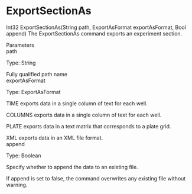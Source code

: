 # ExportSectionAs

Int32 ExportSectionAs(String path, ExportAsFormat exportAsFormat, Bool append) The ExportSectionAs command exports an experiment section.

Parameters\
path

Type: String

Fully qualified path name\
exportAsFormat

Type: ExportAsFormat

TIME exports data in a single column of text for each well.

COLUMNS exports data in a single column of text for each well.

PLATE exports data in a text matrix that corresponds to a plate grid.

XML exports data in an XML file format.\
append

Type: Boolean

Specify whether to append the data to an existing file.

If append is set to false, the command overwrites any existing file without warning.
